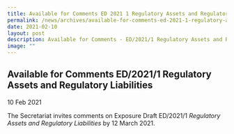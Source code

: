 ```yaml
---
title: Available for Comments ED 2021 1 Regulatory Assets and Regulatory Liabilities
permalink: /news/archives/available-for-comments-ed-2021-1-regulatory-assets-and-regulatory-liabilities/
date: 2021-02-10
layout: post
description: Available for Comments - ED/2021/1 Regulatory Assets and Regulatory Liabilities
image: ""
---
```

Available for Comments ED/2021/1 Regulatory Assets and Regulatory Liabilities
-------------------------------------------------------------------------------

10 Feb 2021

The Secretariat invites comments on Exposure Draft ED/2021/1 _Regulatory Assets and Regulatory Liabilities_ by 12 March 2021.